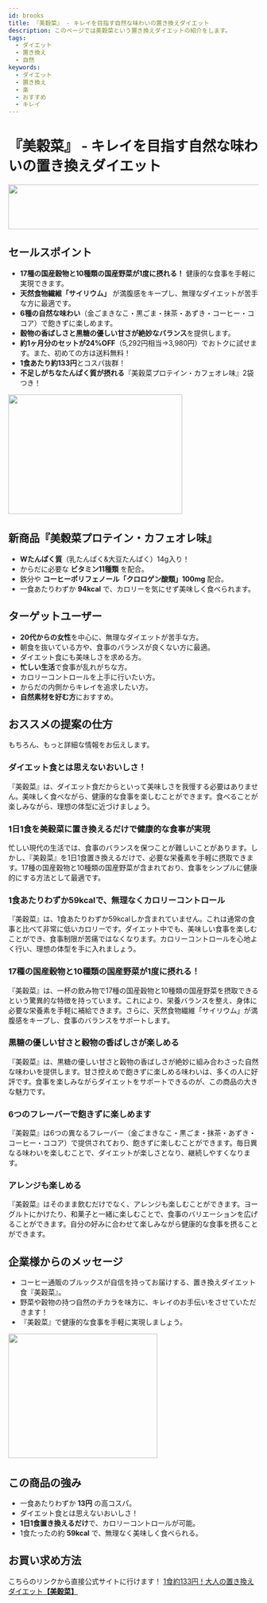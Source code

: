 ```yaml
---
id: brooks
title: 『美穀菜』 - キレイを目指す自然な味わいの置き換えダイエット
description: このページでは美穀菜という置き換えダイエットの紹介をします。
tags:
  - ダイエット
  - 置き換え
  - 自然
keywords:
  - ダイエット
  - 置き換え
  - 楽
  - おすすめ
  - キレイ
---
```


# 『美穀菜』 - キレイを目指す自然な味わいの置き換えダイエット

<a href="https://px.a8.net/svt/ejp?a8mat=3TJSGL+G6VESA+448E+63OY9" rel="nofollow">
<img border="0" width="728" height="90" alt="" src="https://www25.a8.net/svt/bgt?aid=231030741979&wid=002&eno=01&mid=s00000019211001025000&mc=1" /></a>
<img border="0" width="1" height="1" src="https://www16.a8.net/0.gif?a8mat=3TJSGL+G6VESA+448E+63OY9" alt="" />

## セールスポイント

- **17種の国産穀物と10種類の国産野菜が1度に摂れる！** 健康的な食事を手軽に実現できます。
- **天然食物繊維「サイリウム」** が満腹感をキープし、無理なダイエットが苦手な方に最適です。
- **6種の自然な味わい**（金ごまきなこ・黒ごま・抹茶・あずき・コーヒー・ココア）で飽きずに楽しめます。
- **穀物の香ばしさと黒糖の優しい甘さが絶妙なバランス**を提供します。
- **約1ヶ月分のセットが24%OFF**（5,292円相当→3,980円）でおトクに試せます。また、初めての方は送料無料！
- **1食あたり約133円**とコスパ抜群！
- **不足しがちなたんぱく質が摂れる**『美穀菜プロテイン・カフェオレ味』2袋つき！

<a href="https://px.a8.net/svt/ejp?a8mat=3TJSGL+G6VESA+448E+64C3L" rel="nofollow">
<img border="0" width="350" height="240" alt="" src="https://www21.a8.net/svt/bgt?aid=231030741979&wid=002&eno=01&mid=s00000019211001028000&mc=1" /></a>
<img border="0" width="1" height="1" src="https://www10.a8.net/0.gif?a8mat=3TJSGL+G6VESA+448E+64C3L" alt="" />

## 新商品『美穀菜プロテイン・カフェオレ味』

- **Wたんぱく質**（乳たんぱく&大豆たんぱく）14g入り！
- からだに必要な **ビタミン11種類** を配合。
- 鉄分や **コーヒーポリフェノール「クロロゲン酸類」100mg** 配合。
- 一食あたりわずか **94kcal** で、カロリーを気にせず美味しく食べられます。

## ターゲットユーザー

- **20代からの女性**を中心に、無理なダイエットが苦手な方。
- 朝食を抜いている方や、食事のバランスが良くない方に最適。
- ダイエット食にも美味しさを求める方。
- **忙しい生活**で食事が乱れがちな方。
- カロリーコントロールを上手に行いたい方。
- からだの内側からキレイを追求したい方。
- **自然素材を好む方**におすすめ。

## おススメの提案の仕方

もちろん、もっと詳細な情報をお伝えします。

### ダイエット食とは思えないおいしさ！

『美穀菜』は、ダイエット食だからといって美味しさを我慢する必要はありません。美味しく食べながら、健康的な食事を楽しむことができます。食べることが楽しみながら、理想の体型に近づけましょう。

### 1日1食を美穀菜に置き換えるだけで健康的な食事が実現

忙しい現代の生活では、食事のバランスを保つことが難しいことがあります。しかし、『美穀菜』を1日1食置き換えるだけで、必要な栄養素を手軽に摂取できます。17種の国産穀物と10種類の国産野菜が含まれており、食事をシンプルに健康的にする方法として最適です。

### 1食あたりわずか59kcalで、無理なくカロリーコントロール

『美穀菜』は、1食あたりわずか59kcalしか含まれていません。これは通常の食事と比べて非常に低いカロリーです。ダイエット中でも、美味しい食事を楽しむことができ、食事制限が苦痛ではなくなります。カロリーコントロールを心地よく行い、理想の体型を手に入れましょう。

### 17種の国産穀物と10種類の国産野菜が1度に摂れる！

『美穀菜』は、一杯の飲み物で17種の国産穀物と10種類の国産野菜を摂取できるという驚異的な特徴を持っています。これにより、栄養バランスを整え、身体に必要な栄養素を手軽に補給できます。さらに、天然食物繊維「サイリウム」が満腹感をキープし、食事のバランスをサポートします。

### 黒糖の優しい甘さと穀物の香ばしさが楽しめる

『美穀菜』は、黒糖の優しい甘さと穀物の香ばしさが絶妙に組み合わさった自然な味わいを提供します。甘さ控えめで飽きずに楽しめる味わいは、多くの人に好評です。食事を楽しみながらダイエットをサポートできるのが、この商品の大きな魅力です。

### 6つのフレーバーで飽きずに楽しめます

『美穀菜』は6つの異なるフレーバー（金ごまきなこ・黒ごま・抹茶・あずき・コーヒー・ココア）で提供されており、飽きずに楽しむことができます。毎日異なる味わいを楽しむことで、ダイエットが楽しさとなり、継続しやすくなります。

### アレンジも楽しめる

『美穀菜』はそのまま飲むだけでなく、アレンジも楽しむことができます。ヨーグルトにかけたり、和菓子と一緒に楽しむことで、食事のバリエーションを広げることができます。自分の好みに合わせて楽しみながら健康的な食事を摂ることができます。

## 企業様からのメッセージ

- コーヒー通販のブルックスが自信を持ってお届けする、置き換えダイエット食『美穀菜』。
- 野菜や穀物の持つ自然のチカラを味方に、キレイのお手伝いをさせていただきます！
- 『美穀菜』で健康的な食事を手軽に実現しましょう。

<a href="https://px.a8.net/svt/ejp?a8mat=3TJSGL+G6VESA+448E+609HT" rel="nofollow">
<img border="0" width="300" height="250" alt="" src="https://www24.a8.net/svt/bgt?aid=231030741979&wid=002&eno=01&mid=s00000019211001009000&mc=1" /></a>
<img border="0" width="1" height="1" src="https://www15.a8.net/0.gif?a8mat=3TJSGL+G6VESA+448E+609HT" alt="" />

## この商品の強み

- 一食あたりわずか **13円** の高コスパ。
- ダイエット食とは思えないおいしさ！
- **1日1食置き換えるだけ**で、カロリーコントロールが可能。
- 1食たったの約 **59kcal** で、無理なく美味しく食べられる。

## お買い求め方法

こちらのリンクから直接公式サイトに行けます！
<a href="https://px.a8.net/svt/ejp?a8mat=3TJSGL+G6VESA+448E+61C2Q" rel="nofollow">1食約133円！大人の置き換えダイエット<b>【美穀菜】</b></a>
<img border="0" width="1" height="1" src="https://www18.a8.net/0.gif?a8mat=3TJSGL+G6VESA+448E+61C2Q" alt="" />
